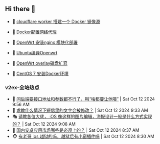 ## Hi there 👋

<!--
**dkyg666/dkyg666** is a ✨ _special_ ✨ repository because its `README.md` (this file) appears on your GitHub profile.

Here are some ideas to get you started:

- 🔭 I’m currently working on ...
- 🌱 I’m currently learning ...
- 👯 I’m looking to collaborate on ...
- 🤔 I’m looking for help with ...
- 💬 Ask me about ...
- 📫 How to reach me: ...
- 😄 Pronouns: ...
- ⚡ Fun fact: ...
-->

<!-- BLOG-POST-LIST:START -->
- 🦩 [cloudflare worker 搭建一个 Docker 镜像源](http://blog.1996099.xyz/archives/cloudflare-worker-da-jian-yi-ge-docker-jing-xiang-zhan) 

- 🚦 [Docker配置网络代理](http://blog.1996099.xyz/archives/dockerpei-zhi-wang-luo-dai-li) 

- 🫶 [OpenWrt 安装nginx 模块化部署](http://blog.1996099.xyz/archives/openwrt-an-zhuang-nginx-mo-kuai-hua-bu-shu) 

- 🦄 [Ubuntu编译Openwrt](http://blog.1996099.xyz/archives/ubuntuzi-bian-yi-openwrt) 

- 🐻 [OpenWrt overlay磁盘扩容](http://blog.1996099.xyz/archives/openwrt-overlay) 

- 🤖 [CentOS 7 安装Docker环境](http://blog.1996099.xyz/archives/centos-docker) 
<!-- BLOG-POST-LIST:END -->

### v2ex-全站热点
<!-- v2ex:START -->
- 🥸 [问后端要接口地址和参数都不行了，叫“啥都要让他喂”](https://www.v2ex.com/t/1079683#reply35) | Sat Oct 12 2024 9:56 AM
- 🤗 [求教什么情况下短信里的文字会被修改？](https://www.v2ex.com/t/1079669#reply8) | Sat Oct 12 2024 9:33 AM
- 🎭 [请教各位大佬， iOS 像这样的图片编辑，海报设计一般是什么方式实现的？](https://www.v2ex.com/t/1079657#reply3) | Sat Oct 12 2024 9:08 AM
- 🥷 [国内安卓应用市场哪些是必须上的？](https://www.v2ex.com/t/1079646#reply6) | Sat Oct 12 2024 8:37 AM
- 🐵 [有老哥 ios 越狱的吗，越狱后有小窗插件吗](https://www.v2ex.com/t/1079641#reply4) | Sat Oct 12 2024 8:30 AM<!-- v2ex:END -->

